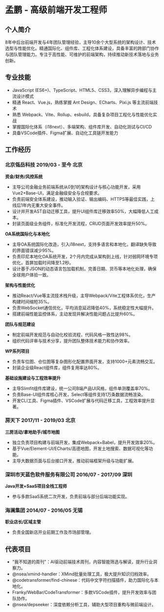 # 孟鹏 - 高级前端开发工程师

## 个人简介
8年中后台前端开发与4年团队管理经验，主导10余个大型系统的架构设计、技术选型与性能优化。精通国际化、组件库、工程化体系建设，具备丰富的跨部门协作与团队管理能力。专注于高性能、可维护的前端架构，持续推动新技术落地与业务创新。

## 专业技能
- JavaScript (ES6+)、TypeScript、HTML5、CSS3，深入理解异步编程与主流设计模式
- 精通 React、Vue.js，熟练掌握 Ant Design、ECharts、Pixi.js 等主流前端技术
- 熟悉 Webpack、Vite、Rollup、esbuild，具备复杂项目工程化与性能优化实战
- 掌握国际化体系（i18next）、多端架构、组件库开发、自动化测试与CI/CD
- 具备VSCode插件、Figma扩展、自动化工具链开发能力

## 工作经历

### 北京瓴岳科技 2019/03 - 至今 北京

**资金/财务/风控系统**
- 主导公司金融业务前端系统从0到1的架构设计与核心功能开发，采用Vue2+Base-UI，满足金融级安全与合规要求。
- 负责前端安全体系建设，推动输入验证、输出编码、HTTPS等最佳实践，上线后1年内无重大安全事件。
- 设计并开发AST自动迁移工具，提升UI组件库迁移效率50%，大幅降低人工成本。
- 封装页面级业务组件，标准化开发流程，CRUD页面开发效率提升50%。

**OA系统国际化与本地化**
- 主导OA系统国际化改造，引入i18next，支持多语言和本地化，翻译缺失导致的界面错误减少95%。
- 负责印尼本地化OA系统开发，2个月内完成从架构到上线，针对弱网环境专项优化，首屏加载时间降至1.2秒。
- 设计基于JSON的动态语言包加载机制，完善日期、货币等本地化处理，确保全球用户体验一致。

**架构与性能优化**
- 推动React/Vue等主流技术栈升级，主导Webpack/Vite工程体系优化，生产构建时间缩短35%。
- 负责WebSocket通信优化，平均消息延迟降低40%，系统稳定性大幅提升。
- 搭建前端性能监控体系，主动发现并解决性能问题占比提升60%。

**团队与规范建设**
- 制定前端开发规范与自动化校验流程，代码风格一致性达98%。
- 组织代码评审与技术分享，提升团队整体技术能力和协作效率。

**WP系列项目**
- 负责车位图、仓位图等复杂图形化配置界面开发，支持1000+元素流畅交互。
- 封装企业级React组件库，组件复用率达80%。

**基础设施建设与工程效率提升**
- 主导Slimfit组件库建设，统一公司B端产品UI风格，组件单测覆盖率70%。
- 负责Base-UI组件库核心开发，Select等组件支持1万条数据流畅渲染。
- 开发CLI工具、Figma插件、VSCode扩展与代码迁移工具，工程效率提升显著。

### 房天下 2017/11 - 2019/03 北京
**三房活动/拿地助手/城市地图**
- 独立负责项目构建与前端开发，集成Webpack+Babel，提升开发效率20%。
- 基于Vue/Element-UI/ECharts/高德地图，开发土地搜索、数据可视化等功能。
- 主导大数据页面与后台接口开发，推动前端框架升级与功能扩展。

### 深圳市天蓝色软件服务有限公司 2016/07 - 2017/09 深圳
**Java开发+SaaS项目全栈工程师**
- 参与多款SaaS系统二次开发，负责前端与部分后端功能实现。

### 海澜集团 2014/07 - 2016/05 无锡
**职业店长/区域主管**
- 负责全国新店开业前期工作及市场部管理。

## 代表项目
- "我不知道的周刊"：AI驱动前端技术周刊，内容智能筛选与解读，提升行业洞察力。
- @nsea/xmind-handler：XMind批量处理工具，极大提升知识归档效率。
- @codetransformer/find-chinese：代码中文字符扫描插件，助力国际化与本地化。
- Franky/WebBar/CodeTransformer：多款VSCode插件，提升开发效率与团队协作。
- @nsea/depseeker：深度依赖分析工具，辅助大型项目重构与微前端设计。 